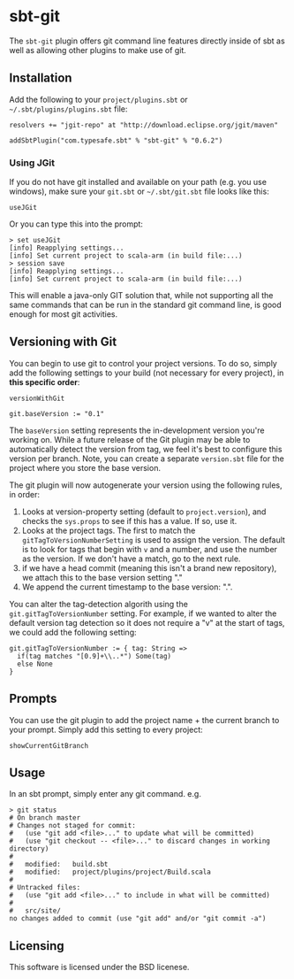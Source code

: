 # sbt-git #

The `sbt-git` plugin offers git command line features directly inside of sbt as
well as allowing other plugins to make use of git.


## Installation ##

Add the following to your `project/plugins.sbt` or `~/.sbt/plugins/plugins.sbt` file:

    resolvers += "jgit-repo" at "http://download.eclipse.org/jgit/maven"

    addSbtPlugin("com.typesafe.sbt" % "sbt-git" % "0.6.2")


### Using JGit ###

If you do not have git installed and available on your path (e.g. you use windows),
make sure your `git.sbt` or `~/.sbt/git.sbt` file looks like this:

    useJGit

Or you can type this into the prompt:

    > set useJGit
    [info] Reapplying settings...
    [info] Set current project to scala-arm (in build file:...)
    > session save
    [info] Reapplying settings...
    [info] Set current project to scala-arm (in build file:...)

This will enable a java-only GIT solution that, while not supporting all the same
commands that can be run in the standard git command line, is good enough for most
git activities.


## Versioning with Git ##

You can begin to use git to control your project versions.  To do so, simply add the
following settings to your build (not necessary for every project), in **this specific order**:

    versionWithGit

    git.baseVersion := "0.1"

The `baseVersion` setting represents the in-development version you're working on. While
a future release of the Git plugin may be able to automatically detect the version from tag,
we feel it's best to configure this version per branch.  Note, you can create a separate
`version.sbt` file for the project where you store the base version.

The git plugin will now autogenerate your version using the following rules, in order:

1. Looks at version-property setting (default to `project.version`), and checks the `sys.props` to see if this has a value.  If so, use it.
2. Looks at the project tags.  The first to match the `gitTagToVersionNumberSetting` is used to assign the version.  The default is to look for tags that begin with `v` and a number, and use the number as the version.  If we don't have a match, go to the next rule.
3. if we have a head commit (meaning this isn't a brand new repository), we attach this to the base version setting "<base-version>.<git commit sha>"
4. We append the current timestamp to the base version: "<base-version>.<timestamp>".

You can alter the tag-detection algorith using the `git.gitTagToVersionNumber` setting. For example, if we wanted to alter the default version tag detection so it does not require a "v" at the start of tags, we could add the following setting:

    git.gitTagToVersionNumber := { tag: String =>
      if(tag matches "[0.9]+\\..*") Some(tag)
      else None
    }


## Prompts ##

You can use the git plugin to add the project name + the current branch to your prompt. Simply add this setting to every project:

    showCurrentGitBranch

## Usage ##

In an sbt prompt, simply enter any git command.  e.g.

    > git status
    # On branch master
    # Changes not staged for commit:
    #   (use "git add <file>..." to update what will be committed)
    #   (use "git checkout -- <file>..." to discard changes in working directory)
    #
    #	modified:   build.sbt
    #	modified:   project/plugins/project/Build.scala
    #
    # Untracked files:
    #   (use "git add <file>..." to include in what will be committed)
    #
    #	src/site/
    no changes added to commit (use "git add" and/or "git commit -a")


## Licensing ##

This software is licensed under the BSD licenese.
